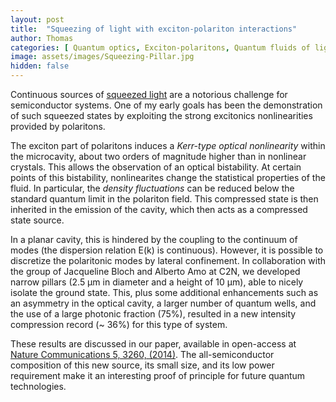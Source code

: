 ```yaml
---
layout: post
title:  "Squeezing of light with exciton-polariton interactions"
author: Thomas
categories: [ Quantum optics, Exciton-polaritons, Quantum fluids of light, Strongly interacting bosons ]
image: assets/images/Squeezing-Pillar.jpg
hidden: false
---
```

Continuous sources of [squeezed light](https://en.wikipedia.org/wiki/Squeezed_coherent_state) are a notorious challenge for semiconductor systems. 
One of my early goals has been the demonstration of such squeezed states by exploiting the strong excitonics nonlinearities provided by polaritons.

The exciton part of polaritons induces a *Kerr-type optical nonlinearity* within the microcavity, about two orders of magnitude higher than in nonlinear crystals. 
This allows the observation of an optical bistability. At certain points of this bistability, nonlinearites change the statistical properties of the fluid. 
In particular, the *density fluctuations* can be reduced below the standard quantum limit in the polariton field. This compressed state is then inherited in the emission of the cavity, which then acts as a compressed state source.

In a planar cavity, this is hindered by the coupling to the continuum of modes (the dispersion relation E(k) is continuous). However, it is possible to discretize the polaritonic modes by lateral confinement. 
In collaboration with the group of Jacqueline Bloch and Alberto Amo at C2N, we developed narrow pillars (2.5 μm in diameter and a height of 10 μm), able to nicely isolate the ground state. 
This, plus some additional enhancements such as an asymmetry in the optical cavity, a larger number of quantum wells, and the use of a large photonic fraction (75%), resulted in a new intensity compression record (~ 36%) for this type of system.

These results are discussed in our paper, available in open-access at [Nature Communications 5, 3260, (2014)](https://www.nature.com/articles/ncomms4260). 
The all-semiconductor composition of this new source, its small size, and its low power requirement make it an interesting proof of principle for future quantum technologies.